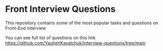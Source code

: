 # Front Interview Questions

This repository contains some of the most popular tasks and questions on Front-End interview

You can see full list of questions on this link https://github.com/YauhenKavalchuk/interview-questions/tree/main
